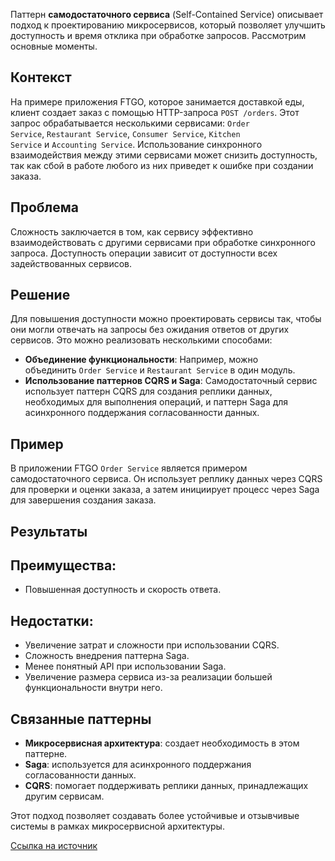 Паттерн **самодостаточного сервиса** (Self-Contained Service) описывает подход к проектированию микросервисов, который позволяет улучшить доступность и время отклика при обработке запросов. Рассмотрим основные моменты.

## Контекст

На примере приложения FTGO, которое занимается доставкой еды, клиент создает заказ с помощью HTTP-запроса `POST /orders`. Этот запрос обрабатывается несколькими сервисами: `Order Service`, `Restaurant Service`, `Consumer Service`, `Kitchen Service` и `Accounting Service`. Использование синхронного взаимодействия между этими сервисами может снизить доступность, так как сбой в работе любого из них приведет к ошибке при создании заказа.

## Проблема

Сложность заключается в том, как сервису эффективно взаимодействовать с другими сервисами при обработке синхронного запроса. Доступность операции зависит от доступности всех задействованных сервисов.

## Решение

Для повышения доступности можно проектировать сервисы так, чтобы они могли отвечать на запросы без ожидания ответов от других сервисов. Это можно реализовать несколькими способами:

- **Объединение функциональности**: Например, можно объединить `Order Service` и `Restaurant Service` в один модуль.
- **Использование паттернов CQRS и Saga**: Самодостаточный сервис использует паттерн CQRS для создания реплики данных, необходимых для выполнения операций, и паттерн Saga для асинхронного поддержания согласованности данных.

## Пример

В приложении FTGO `Order Service` является примером самодостаточного сервиса. Он использует реплику данных через CQRS для проверки и оценки заказа, а затем инициирует процесс через Saga для завершения создания заказа.

## Результаты

## Преимущества:

- Повышенная доступность и скорость ответа.

## Недостатки:

- Увеличение затрат и сложности при использовании CQRS.
- Сложность внедрения паттерна Saga.
- Менее понятный API при использовании Saga.
- Увеличение размера сервиса из-за реализации большей функциональности внутри него.

## Связанные паттерны

- **Микросервисная архитектура**: создает необходимость в этом паттерне.
- **Saga**: используется для асинхронного поддержания согласованности данных.
- **CQRS**: помогает поддерживать реплики данных, принадлежащих другим сервисам.

Этот подход позволяет создавать более устойчивые и отзывчивые системы в рамках микросервисной архитектуры.

[Ссылка на источник](https://microservices.io/patterns/decomposition/self-contained-service.html)
